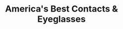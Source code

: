 ---
title: "America's Best Contacts & Eyeglasses"
url: /abington/americas-best-contacts-und-eyeglasses/
shop: Optiker
---